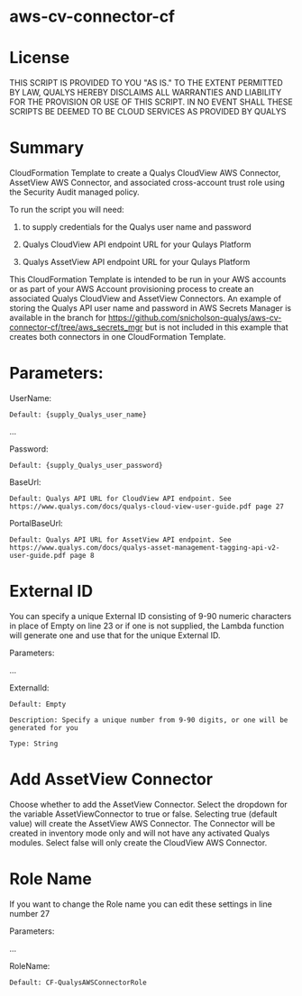 # aws-cv-connector-cf

# License
THIS SCRIPT IS PROVIDED TO YOU "AS IS."  TO THE EXTENT PERMITTED BY LAW, QUALYS HEREBY DISCLAIMS ALL WARRANTIES AND LIABILITY FOR THE PROVISION OR USE OF THIS SCRIPT.  IN NO EVENT SHALL THESE SCRIPTS BE DEEMED TO BE CLOUD SERVICES AS PROVIDED BY QUALYS

# Summary
CloudFormation Template to create a Qualys CloudView AWS Connector, AssetView AWS Connector, and associated cross-account trust role using the Security Audit managed policy.

To run the script you will need:

1. to supply credentials for the Qualys user name and password

2. Qualys CloudView API endpoint URL for your Qulays Platform

3. Qualys AssetView API endpoint URL for your Qulays Platform

This CloudFormation Template is intended to be run in your AWS accounts or as part of your AWS Account provisioning process to create an associated Qualys CloudView and AssetView Connectors. An example of storing the Qualys API user name and password in AWS Secrets Manager is available in the branch for https://github.com/snicholson-qualys/aws-cv-connector-cf/tree/aws_secrets_mgr but is not included in this example that creates both connectors in one CloudFormation Template.

# Parameters:

  UserName:

    Default: {supply_Qualys_user_name}
...

  Password:

    Default: {supply_Qualys_user_password}

  BaseUrl:

    Default: Qualys API URL for CloudView API endpoint. See https://www.qualys.com/docs/qualys-cloud-view-user-guide.pdf page 27    

  PortalBaseUrl:

    Default: Qualys API URL for AssetView API endpoint. See https://www.qualys.com/docs/qualys-asset-management-tagging-api-v2-user-guide.pdf page 8



# External ID
You can specify a unique External ID consisting of 9-90 numeric characters in place of Empty on line 23 or if one is not supplied, the Lambda function will generate one and use that for the unique External ID.

Parameters:

...

  ExternalId:

    Default: Empty

    Description: Specify a unique number from 9-90 digits, or one will be generated for you

    Type: String

# Add AssetView Connector
Choose whether to add the AssetView Connector. Select the dropdown for the variable AssetViewConnector to true or false.
Selecting true (default value) will create the AssetView AWS Connector. The Connector will be created in inventory mode only and will not have any activated Qualys modules. Select false will only create the CloudView AWS Connector.

# Role Name
If you want to change the Role name you can edit these settings in line number 27

Parameters:

...

  RoleName:

    Default: CF-QualysAWSConnectorRole

